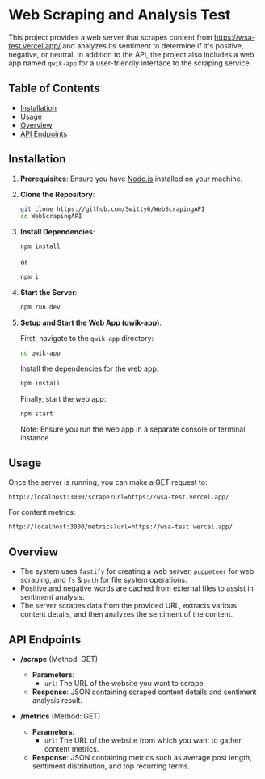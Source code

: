# Web Scraping and Analysis Test

This project provides a web server that scrapes content from https://wsa-test.vercel.app/ and analyzes its sentiment to determine if it's positive, negative, or neutral. In addition to the API, the project also includes a web app named `qwik-app` for a user-friendly interface to the scraping service.

## Table of Contents

- [Installation](#installation)
- [Usage](#usage)
- [Overview](#overview)
- [API Endpoints](#api-endpoints)

## Installation

1. **Prerequisites**: Ensure you have [Node.js](https://nodejs.org/en/) installed on your machine.

2. **Clone the Repository**:
   ```bash
   git clone https://github.com/Switty6/WebScrapingAPI
   cd WebScrapingAPI
   ```

3. **Install Dependencies**:
   ```bash
   npm install
   ```
   or

   ```bash
   npm i
   ```

4. **Start the Server**:
   ```bash
   npm run dev
   ```

5. **Setup and Start the Web App (qwik-app)**:
   
   First, navigate to the `qwik-app` directory:
   ```bash
   cd qwik-app
   ```

   Install the dependencies for the web app:
   ```bash
   npm install
   ```

   Finally, start the web app:
   ```bash
   npm start
   ```

   Note: Ensure you run the web app in a separate console or terminal instance.

## Usage

Once the server is running, you can make a GET request to:
```
http://localhost:3000/scrape?url=https://wsa-test.vercel.app/
```

For content metrics:
```
http://localhost:3000/metrics?url=https://wsa-test.vercel.app/
```

## Overview

- The system uses `fastify` for creating a web server, `puppeteer` for web scraping, and `fs` & `path` for file system operations.
- Positive and negative words are cached from external files to assist in sentiment analysis.
- The server scrapes data from the provided URL, extracts various content details, and then analyzes the sentiment of the content.

## API Endpoints

- **/scrape** (Method: GET)
  - **Parameters**: 
    - `url`: The URL of the website you want to scrape.
  - **Response**: JSON containing scraped content details and sentiment analysis result.

- **/metrics** (Method: GET)
  - **Parameters**: 
    - `url`: The URL of the website from which you want to gather content metrics.
  - **Response**: JSON containing metrics such as average post length, sentiment distribution, and top recurring terms.


